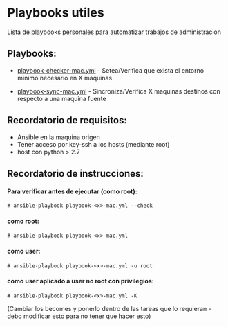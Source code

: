 # Playbooks utiles
Lista de playbooks personales para automatizar trabajos de administracion

Playbooks:
---------

- [playbook-checker-mac.yml](https://github.com/jkauze/ansible/blob/master/playbook-checker-mac.yml) - Setea/Verifica que exista el entorno minimo necesario en X maquinas

- [playbook-sync-mac.yml](https://github.com/jkauze/ansible/blob/master/playbook-sync-mac.yml) - Sincroniza/Verifica X maquinas destinos con respecto a una maquina fuente

Recordatorio de requisitos:
---------

- Ansible en la maquina origen
- Tener acceso por key-ssh a los hosts (mediante root)
- host con python > 2.7

Recordatorio de instrucciones:
---------


#### Para verificar antes de ejecutar (como root):
```
# ansible-playbook playbook-<x>-mac.yml --check
```

#### como root:
```
# ansible-playbook playbook-<x>-mac.yml
```

#### como user:
```
# ansible-playbook playbook-<x>-mac.yml -u root
```

#### como user aplicado a user no root con privilegios:
```
# ansible-playbook playbook-<x>-mac.yml -K
```
(Cambiar los becomes y ponerlo dentro de las tareas que lo requieran - debo modificar esto para no tener que hacer esto)
